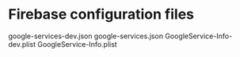 # Firebase configuration files

google-services-dev.json
google-services.json
GoogleService-Info-dev.plist
GoogleService-Info.plist
